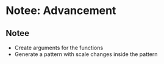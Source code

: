 # Notee: Advancement

## Notee

- Create arguments for the functions
- Generate a pattern with scale changes inside the pattern
